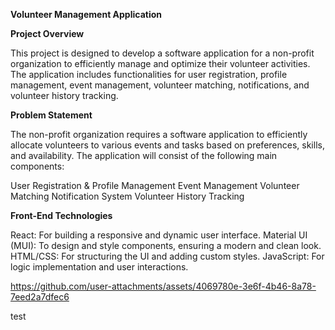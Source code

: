 **Volunteer Management Application**

**Project Overview**

This project is designed to develop a software application for a non-profit organization to efficiently manage and optimize their volunteer activities. The application includes functionalities for user registration, profile management, event management, volunteer matching, notifications, and volunteer history tracking.

**Problem Statement**

The non-profit organization requires a software application to efficiently allocate volunteers to various events and tasks based on preferences, skills, and availability. The application will consist of the following main components:

User Registration & Profile Management
Event Management
Volunteer Matching
Notification System
Volunteer History Tracking

**Front-End Technologies**

React: For building a responsive and dynamic user interface.
Material UI (MUI): To design and style components, ensuring a modern and clean look.
HTML/CSS: For structuring the UI and adding custom styles.
JavaScript: For logic implementation and user interactions.

https://github.com/user-attachments/assets/4069780e-3e6f-4b46-8a78-7eed2a7dfec6

test